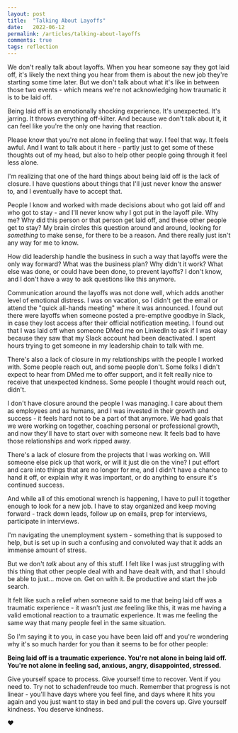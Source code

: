 ```yaml
---
layout: post
title:  "Talking About Layoffs"
date:   2022-06-12
permalink: /articles/talking-about-layoffs
comments: true
tags: reflection
---
```


We don't really talk about layoffs. When you hear someone say they got laid off, it's likely the next thing you hear from them is about the new job they're starting some time later. But we don't talk about what it's like in between those two events - which means we're not acknowledging how traumatic it is to be laid off. 

Being laid off is an emotionally shocking experience. It's unexpected. It's jarring. It throws everything off-kilter. And because we don't talk about it, it can feel like you're the only one having that reaction.

Please know that you're not alone in feeling that way. I feel that way. It feels awful. And I want to talk about it here - partly just to get some of these thoughts out of my head, but also to help other people going through it feel less alone.

I'm realizing that one of the hard things about being laid off is the lack of closure. I have questions about things that I'll just never know the answer to, and I eventually have to accept that.

People I know and worked with made decisions about who got laid off and who got to stay - and I'll never know why I got put in the layoff pile. Why me? Why did this person or that person get laid off, and these other people get to stay? My brain circles this question around and around, looking for _something_ to make sense, for there to be a reason. And there really just isn't any way for me to know.

How did leadership handle the business in such a way that layoffs were the only way forward? What was the business plan? Why didn't it work? What else was done, or could have been done, to prevent layoffs? I don't know, and I don't have a way to ask questions like this anymore.

Communication around the layoffs was not done well, which adds another level of emotional distress. I was on vacation, so I didn't get the email or attend the "quick all-hands meeting" where it was announced. I found out there were layoffs when someone posted a pre-emptive goodbye in Slack, in case they lost access after their official notification meeting. I found out that I was laid off when someone DMed me on LinkedIn to ask if I was okay because they saw that my Slack account had been deactivated. I spent hours trying to get someone in my leadership chain to talk with me.

There's also a lack of closure in my relationships with the people I worked with. Some people reach out, and some people don't. Some folks I didn't expect to hear from DMed me to offer support, and it felt really nice to receive that unexpected kindness. Some people I thought would reach out, didn't.

I don't have closure around the people I was managing. I care about them as employees and as humans, and I was invested in their growth and success - it feels hard not to be a part of that anymore. We had goals that we were working on together, coaching personal or professional growth, and now they'll have to start over with someone new. It feels bad to have those relationships and work ripped away.

There's a lack of closure from the projects that I was working on. Will someone else pick up that work, or will it just die on the vine? I put effort and care into things that are no longer for me, and I didn't have a chance to hand it off, or explain why it was important, or do anything to ensure it's continued success. 

And while all of this emotional wrench is happening, I have to pull it together enough to look for a new job. I have to stay organized and keep moving forward - track down leads, follow up on emails, prep for interviews, participate in interviews. 

I'm navigating the unemployment system - something that is supposed to help, but is set up in such a confusing and convoluted way that it adds an immense amount of stress.

But we don't _talk_ about any of this stuff. I felt like I was just struggling with this thing that other people deal with and have dealt with, and that I should be able to just... move on. Get on with it. Be productive and start the job search.

It felt like such a relief when someone said to me that being laid off was a traumatic experience - it wasn't just _me_ feeling like this, it was me having a valid emotional reaction to a traumatic experience. It was me feeling the same way that many people feel in the same situation.

So I'm saying it to you, in case you have been laid off and you're wondering why it's so much harder for you than it seems to be for other people: 

**Being laid off is a traumatic experience. You're not alone in being laid off. You're not alone in feeling sad, anxious, angry, disappointed, stressed.**

Give yourself space to process. Give yourself time to recover. Vent if you need to. Try not to schadenfreude too much. Remember that progress is not linear - you'll have days where you feel fine, and days where it hits you again and you just want to stay in bed and pull the covers up. Give yourself kindness. You deserve kindness.

❤️

